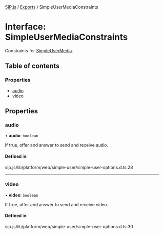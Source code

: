[SIP.js](../README.md) / [Exports](../modules.md) / SimpleUserMediaConstraints

# Interface: SimpleUserMediaConstraints

Constraints for [SimpleUserMedia](SimpleUserMedia.md).

## Table of contents

### Properties

- [audio](SimpleUserMediaConstraints.md#audio)
- [video](SimpleUserMediaConstraints.md#video)

## Properties

### audio

• **audio**: `boolean`

If true, offer and answer to send and receive audio.

#### Defined in

sip.js/lib/platform/web/simple-user/simple-user-options.d.ts:28

___

### video

• **video**: `boolean`

If true, offer and answer to send and receive video.

#### Defined in

sip.js/lib/platform/web/simple-user/simple-user-options.d.ts:30
